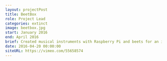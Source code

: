```yaml
---
layout: projectPost
title: BeetBox
role: Project Lead
categories: extinct
image: beetbox.jpg
start: January 2016
end: April 2016
brief: Created musical instruments with Raspberry Pi and beets for an interactive workshop.
date: 2016-04-20 00:00:00
siteURL: https://vimeo.com/55658574
---
```

